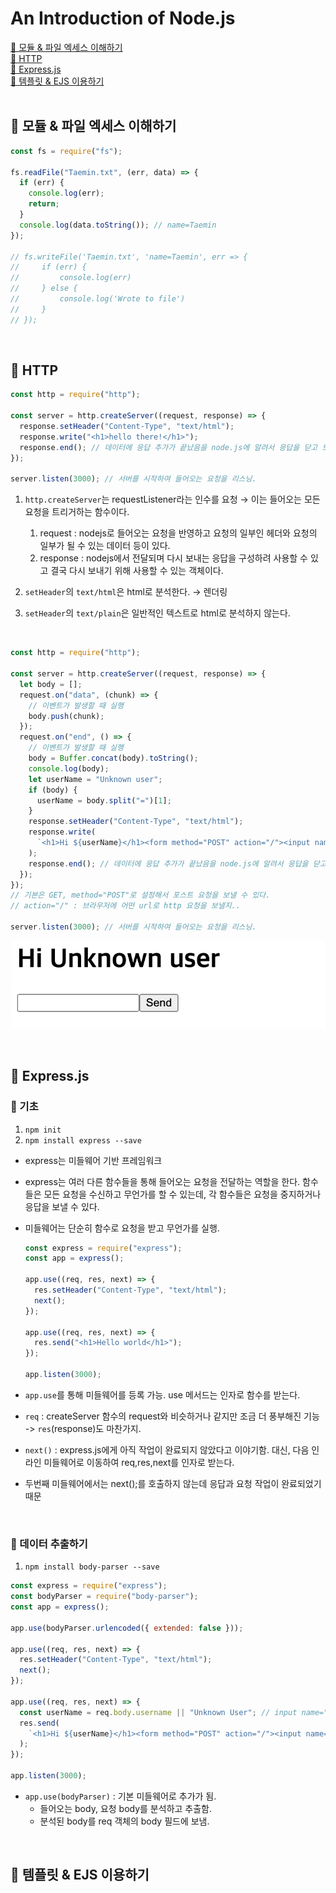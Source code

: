 # An Introduction of Node.js

[📌 모듈 & 파일 엑세스 이해하기](#-모듈--파일-엑세스-이해하기)<br>
[📌 HTTP](#-http)<br>
[📌 Express.js](#-expressjs)<br>
[📌 템플릿 & EJS 이용하기](#-템플릿--ejs-이용하기)<br>
<br>

## 📌 모듈 & 파일 엑세스 이해하기

```javascript
const fs = require("fs");

fs.readFile("Taemin.txt", (err, data) => {
  if (err) {
    console.log(err);
    return;
  }
  console.log(data.toString()); // name=Taemin
});

// fs.writeFile('Taemin.txt', 'name=Taemin', err => {
//     if (err) {
//         console.log(err)
//     } else {
//         console.log('Wrote to file')
//     }
// });
```

<br>

## 📌 HTTP

```javascript
const http = require("http");

const server = http.createServer((request, response) => {
  response.setHeader("Content-Type", "text/html");
  response.write("<h1>hello there!</h1>");
  response.end(); // 데이터에 응답 추가가 끝났음을 node.js에 알려서 응답을 닫고 보냄.
});

server.listen(3000); // 서버를 시작하여 들어오는 요청을 리스닝.
```

1. `http.createServer`는 requestListener라는 인수를 요청 &rarr; 이는 들어오는 모든 요청을 트리거하는 함수이다.

   1. request : nodejs로 들어오는 요청을 반영하고 요청의 일부인 헤더와 요청의 일부가 될 수 있는 데이터 등이 있다.
   2. response : nodejs에서 전달되며 다시 보내는 응답을 구성하려 사용할 수 있고 결국 다시 보내기 위해 사용할 수 있는 객체이다.

2. `setHeader`의 `text/html`은 html로 분석한다. &rarr; 렌더링
3. `setHeader`의 `text/plain`은 일반적인 텍스트로 html로 분석하지 않는다.

<br>

```javascript
const http = require("http");

const server = http.createServer((request, response) => {
  let body = [];
  request.on("data", (chunk) => {
    // 이벤트가 발생할 때 실행
    body.push(chunk);
  });
  request.on("end", () => {
    // 이벤트가 발생할 때 실행
    body = Buffer.concat(body).toString();
    console.log(body);
    let userName = "Unknown user";
    if (body) {
      userName = body.split("=")[1];
    }
    response.setHeader("Content-Type", "text/html");
    response.write(
      `<h1>Hi ${userName}</h1><form method="POST" action="/"><input name="username" type="text"><button type="submit">Send</button></form>`
    );
    response.end(); // 데이터에 응답 추가가 끝났음을 node.js에 알려서 응답을 닫고 보냄.
  });
});
// 기본은 GET, method="POST"로 설정해서 포스트 요청을 보낼 수 있다.
// action="/" : 브라우저에 어떤 url로 http 요청을 보낼지..

server.listen(3000); // 서버를 시작하여 들어오는 요청을 리스닝.
```

![node_http](./node_http.png)

<br>

## 📌 Express.js

### 📖 기초

1. `npm init`
2. `npm install express --save`

- express는 미들웨어 기반 프레임워크
- express는 여러 다른 함수들을 통해 들어오는 요청을 전달하는 역할을 한다. 함수들은 모든 요청을 수신하고 무언가를 할 수 있는데, 각 함수들은 요청을 중지하거나 응답을 보낼 수 있다.
- 미들웨어는 단순히 함수로 요청을 받고 무언가를 실행.

  ```javascript
  const express = require("express");
  const app = express();

  app.use((req, res, next) => {
    res.setHeader("Content-Type", "text/html");
    next();
  });

  app.use((req, res, next) => {
    res.send("<h1>Hello world</h1>");
  });

  app.listen(3000);
  ```

- `app.use`를 통해 미들웨어를 등록 가능. use 메서드는 인자로 함수를 받는다.
- `req` : createServer 함수의 request와 비슷하거나 같지만 조금 더 풍부해진 기능 -> `res`(response)도 마찬가지.
- `next()` : express.js에게 아직 작업이 완료되지 않았다고 이야기함. 대신, 다음 인라인 미들웨어로 이동하여 req,res,next를 인자로 받는다.
- 두번째 미들웨어에서는 next();를 호출하지 않는데 응답과 요청 작업이 완료되었기 때문

<br>

### 📖 데이터 추출하기

1. `npm install body-parser --save`

```javascript
const express = require("express");
const bodyParser = require("body-parser");
const app = express();

app.use(bodyParser.urlencoded({ extended: false })); 

app.use((req, res, next) => {
  res.setHeader("Content-Type", "text/html");
  next();
});

app.use((req, res, next) => {
  const userName = req.body.username || "Unknown User"; // input name="username"이니까
  res.send(
    `<h1>Hi ${userName}</h1><form method="POST" action="/"><input name="username" type="text"><button type="submit">Send</button></form>`
  );
});

app.listen(3000);
```

- `app.use(bodyParser)` : 기본 미들웨어로 추가가 됨. 
  - 들어오는 body, 요청 body를 분석하고 추출함.
  - 분석된 body를 req 객체의 body 필드에 보냄.

<br>

## 📌 템플릿 & EJS 이용하기
